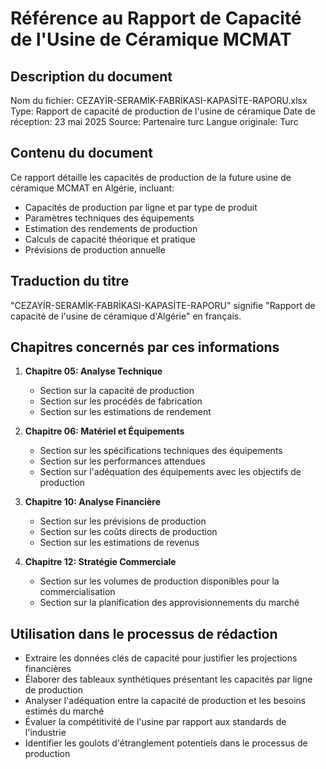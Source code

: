 # Référence au Rapport de Capacité de l'Usine de Céramique MCMAT

## Description du document
Nom du fichier: CEZAYİR-SERAMİK-FABRİKASI-KAPASİTE-RAPORU.xlsx
Type: Rapport de capacité de production de l'usine de céramique
Date de réception: 23 mai 2025
Source: Partenaire turc
Langue originale: Turc

## Contenu du document
Ce rapport détaille les capacités de production de la future usine de céramique MCMAT en Algérie, incluant:
- Capacités de production par ligne et par type de produit
- Paramètres techniques des équipements
- Estimation des rendements de production
- Calculs de capacité théorique et pratique
- Prévisions de production annuelle

## Traduction du titre
"CEZAYİR-SERAMİK-FABRİKASI-KAPASİTE-RAPORU" signifie "Rapport de capacité de l'usine de céramique d'Algérie" en français.

## Chapitres concernés par ces informations
1. **Chapitre 05: Analyse Technique**
   - Section sur la capacité de production
   - Section sur les procédés de fabrication
   - Section sur les estimations de rendement

2. **Chapitre 06: Matériel et Équipements**
   - Section sur les spécifications techniques des équipements
   - Section sur les performances attendues
   - Section sur l'adéquation des équipements avec les objectifs de production

3. **Chapitre 10: Analyse Financière**
   - Section sur les prévisions de production
   - Section sur les coûts directs de production
   - Section sur les estimations de revenus

4. **Chapitre 12: Stratégie Commerciale**
   - Section sur les volumes de production disponibles pour la commercialisation
   - Section sur la planification des approvisionnements du marché

## Utilisation dans le processus de rédaction
- Extraire les données clés de capacité pour justifier les projections financières
- Élaborer des tableaux synthétiques présentant les capacités par ligne de production
- Analyser l'adéquation entre la capacité de production et les besoins estimés du marché
- Évaluer la compétitivité de l'usine par rapport aux standards de l'industrie
- Identifier les goulots d'étranglement potentiels dans le processus de production